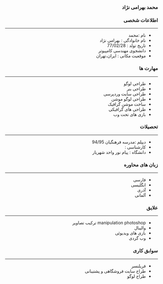 <style type="text/css">
body{
 direction:rtl;
}
</style>
### محمد بهرامی نژاد

### اطلاعات شخصی

---
+ نام :محمد
+ نام خانوادگی : بهرامی نژاد
+ تاریخ تولد : 77/02/28
+ دانشجوی مهندسی کامپیوتر 
+ موقعیت مکانی : ایران،تهران


### مهارت ها

---
+ طراحی لوگو
+ طراحی بنر
+ طراحی سایت وردپرسی 
+ طراحی لوگو موشن
+ ساخت موشن گرافیک
+ طراحی های گرافیکی
+ بازی های تحت وب

### تحصیلات

---
+ دیپلم :مدرسه فرهنگیان 94/95
+ کارشناسی : 
+ دانشگاه : پیام نور واحد شهریار 

### زبان های محاوره

---
+ فارسی
+ انگلیسی
+ آذری
+ آلمانی

### علایق

---
+ manipulation photoshop ترکیب تصاویر
+ والیبال
+ بازی های ویدیوئی
+ وب گردی 

### سوابق کاری

---
+ فریلنسر
+ طراح سایت فروشگاهی و پشتیبانی
+ طراح لوگو

